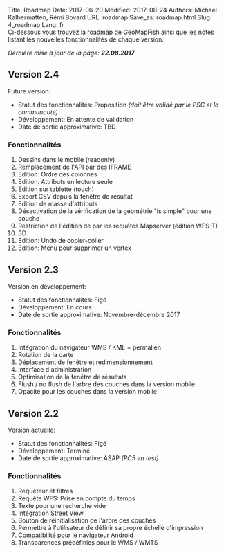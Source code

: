 Title: Roadmap
Date: 2017-06-20
Modified: 2017-08-24
Authors: Michael Kalbermatten, Rémi Bovard
URL: roadmap
Save_as: roadmap.html
Slug: 4_roadmap
Lang: fr
<br />
Ci-dessous vous trouvez la roadmap de GeoMapFish ainsi que les notes listant les nouvelles fonctionnalités de chaque version.

*Dernière mise à jour de la page: **22.08.2017***

## Version 2.4

Future version:

* Statut des fonctionnalités: Proposition *(doit être validé par le PSC et la communauté)*
* Développement: En attente de validation
* Date de sortie approximative: TBD

### Fonctionnalités

1. Dessins dans le mobile (readonly)
2. Remplacement de l'API par des IFRAME
3. Edition: Ordre des colonnes
4. Edition: Attributs en lecture seule
5. Edition sur tablette (touch)
6. Export CSV depuis la fenêtre de résultat
7. Edition de masse d'attributs
8. Désactivation de la vérification de la géométrie "is simple" pour une couche
9. Restriction de l'édition de par les requêtes Mapserver (édition WFS-T)
10. 3D
11. Edition: Undo de copier-coller
12. Edition: Menu pour supprimer un vertex

## Version 2.3

Version en développement:

* Statut des fonctionnalités: Figé
* Développement: En cours
* Date de sortie approximative: Novembre-décembre 2017

### Fonctionnalités

1. Intégration du navigateur WMS / KML + permalien
2. Rotation de la carte
3. Déplacement de fenêtre et redimensionnement
4. Interface d'administration
5. Optimisation de la fenêtre de résultats
6. Flush / no flush de l'arbre des couches dans la version mobile
7. Opacité pour les couches dans la version mobile

## Version 2.2

Version actuelle:

* Statut des fonctionnalités: Figé
* Développement: Terminé
* Date de sortie approximative: ASAP *(RC5 en test)*

### Fonctionnalités

1. Requêteur et filtres
2. Requête WFS: Prise en compte du temps
3. Texte pour une recherche vide
4. Intégration Street View
5. Bouton de réinitialisation de l'arbre des couches
6. Permettre à l'utilisateur de définir sa propre échelle d'impression
7. Compatibilité pour le navigateur Android
8. Transparences prédéfinies pour le WMS / WMTS
